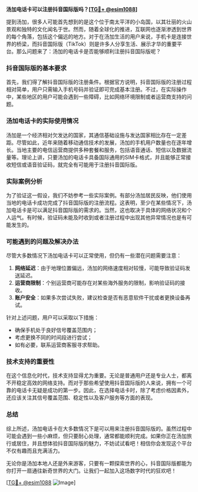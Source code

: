 **汤加电话卡可以注册抖音国际版吗？[[TG💪+ @esim1088](https://t.me/s/esim1088)]**

提到汤加，很多人可能首先想到的是这个位于南太平洋的小岛国，以其壮丽的火山景观和独特的文化闻名于世。然而，随着全球化的推进，互联网也逐渐渗透到世界的每个角落，包括这个偏远的地方。对于在汤加生活的用户来说，手机卡是连接世界的桥梁，而抖音国际版（TikTok）则是许多人分享生活、展示才华的重要平台。那么问题来了：汤加的电话卡是否能够顺利注册抖音国际版呢？

### 抖音国际版的基本要求

首先，我们得了解抖音国际版的注册条件。根据官方说明，抖音国际版的注册过程相对简单，用户只需输入手机号码并验证即可完成基本注册。不过，在实际操作中，某些地区的用户可能会遇到一些障碍，比如网络环境限制或者运营商支持的问题。

### 汤加电话卡的实际使用情况

汤加是一个经济相对欠发达的国家，其通信基础设施与发达国家相比存在一定差距。尽管如此，近年来随着移动通信技术的发展，汤加的手机用户数量也在逐年增长。当地主要的电信运营商提供多种套餐和服务，包括语音通话、短信以及数据流量等。理论上讲，只要汤加的电话卡具备国际通用的SIM卡格式，并且能够正常接收短信或语音验证码，就完全有可能用于注册抖音国际版。

### 实际案例分析

为了验证这一假设，我们不妨参考一些实际案例。有部分汤加居民反映，他们使用当地的电话卡成功完成了抖音国际版的注册流程。这表明，至少在某些情况下，汤加电话卡是可以满足抖音国际版的需求的。当然，这也取决于具体的网络状况和个人运气。有时候，验证码未能及时收到或者注册过程中出现其他异常情况也是有可能发生的。

### 可能遇到的问题及解决办法

尽管大多数情况下汤加电话卡可以正常使用，但仍有一些潜在问题需要注意：

1. **网络延迟**：由于地理位置偏远，汤加的网络速度相对较慢，可能导致验证码发送延迟。
2. **运营商限制**：个别运营商可能存在对某些海外服务的限制，影响验证码的接收。
3. **账户安全**：如果多次尝试失败，建议检查是否有恶意软件干扰或者更换设备再试。

针对上述问题，用户可以采取以下措施：
- 确保手机处于良好信号覆盖范围内；
- 考虑更换不同的时间段进行尝试；
- 如有必要，联系运营商客服寻求帮助。

### 技术支持的重要性

在这个信息化时代，技术支持显得尤为重要。无论是普通用户还是专业人士，都离不开稳定高效的网络支持。而对于那些希望使用抖音国际版的人来说，拥有一个可靠的电话卡无疑是成功的第一步。因此，在选择电话卡时，除了考虑价格因素外，还应该关注其信号覆盖范围、稳定性以及客户服务等方面的表现。

### 总结

综上所述，汤加电话卡在大多数情况下是可以用来注册抖音国际版的。虽然过程中可能会遇到一些小麻烦，但只要耐心处理，通常都能顺利完成。如果你正在汤加旅行或居住，并且想体验抖音国际版的魅力，不妨试试看吧！相信你会发现这个平台不仅有趣而且充满活力。

无论你是汤加本地人还是外来游客，只要有一颗探索世界的心，抖音国际版都能为你打开一扇通往新奇世界的大门。让我们一起加入这场数字时代的狂欢吧！

[[TG💪+ @esim1088](https://t.me/s/esim1088) ![Image](https://i.postimg.cc/4NQfJmqS/Snipaste-2025-05-13-00-14-12.png)]